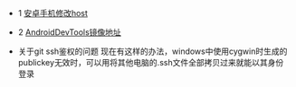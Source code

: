 * 1 [安卓手机修改host](http://www.cnblogs.com/siqi/p/3923549.html)

* 2 [AndroidDevTools镜像地址](http://www.androiddevtools.cn/)

* 关于git ssh鉴权的问题
  现在有这样的办法，windows中使用cygwin时生成的publickey无效时，可以用将其他电脑的.ssh文件全部拷贝过来就能以其身份登录
